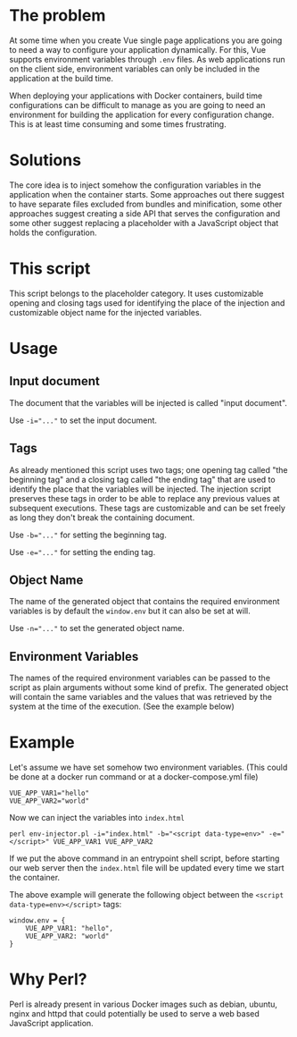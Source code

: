 # The problem
At some time when you create Vue single page applications you are going to need a way to configure your application dynamically. For this, Vue supports environment variables through `.env` files. As web applications run on the client side, environment variables can only be included in the application at the build time.

When deploying your applications with Docker containers, build time configurations can be difficult to manage as you are going to need an environment for building the application for every configuration change. This is at least time consuming and some times frustrating.

# Solutions
The core idea is to inject somehow the configuration variables in the application when the container starts. Some approaches out there suggest to have separate files excluded from bundles and minification, some other approaches suggest creating a side API that serves the configuration and some other suggest replacing a placeholder with a JavaScript object that holds the configuration.

# This script
This script belongs to the placeholder category. It uses customizable opening and closing tags used for  identifying the place of the injection and customizable object name for the injected variables.

# Usage

## Input document
The document that the variables will be injected is called "input document".

Use `-i="..."` to set the input document. 

## Tags
As already mentioned this script uses two tags; one opening tag called "the beginning tag" and a closing tag called "the ending tag" that are used to identify the place that the variables will be injected. 
The injection script preserves these tags in order to be able to replace any previous values at subsequent executions. These tags are customizable and can be set freely as long they don't break the containing document.

Use `-b="..."` for setting the beginning tag.

Use `-e="..."` for setting the ending tag.

## Object Name
The name of the generated object that contains the required environment variables is by default the `window.env` but it can also be set at will.

Use `-n="..."` to set the generated object name.

## Environment Variables

The names of the required environment variables can be passed to the script as plain arguments without some kind of prefix. The generated object will contain the same variables and the values that was retrieved by the system at the time of the execution. (See the example below)

# Example
Let's assume we have set somehow two environment variables. (This could be done at a docker run command or at a docker-compose.yml file)
```
VUE_APP_VAR1="hello"
VUE_APP_VAR2="world"
```

Now we can inject the variables into `index.html`
```
perl env-injector.pl -i="index.html" -b="<script data-type=env>" -e="</script>" VUE_APP_VAR1 VUE_APP_VAR2
```

If we put the above command in an entrypoint shell script, before starting our web server then the `index.html` file will be updated every time we start the container.

The above example will generate the following object between the `<script data-type=env></script>` tags:

```
window.env = {
    VUE_APP_VAR1: "hello",
    VUE_APP_VAR2: "world"
}
```

# Why Perl?
Perl is already present in various Docker images such as debian, ubuntu, nginx and httpd that could potentially be used to serve a web based JavaScript application.
